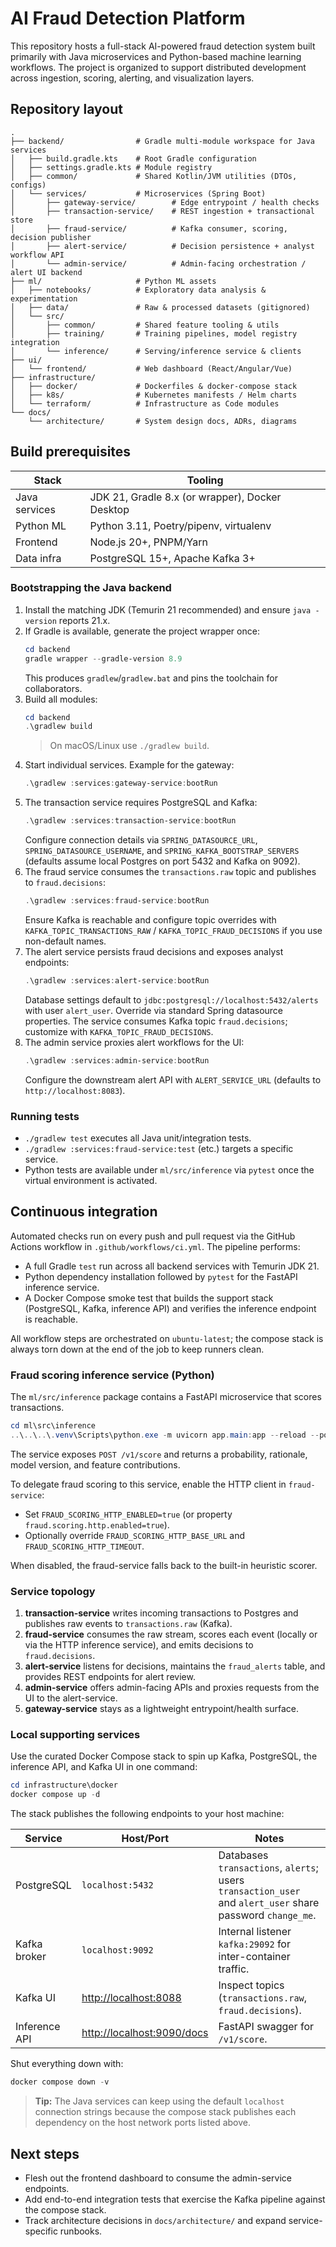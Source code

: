 # AI Fraud Detection Platform

This repository hosts a full-stack AI-powered fraud detection system built primarily with Java microservices and Python-based machine learning workflows. The project is organized to support distributed development across ingestion, scoring, alerting, and visualization layers.

## Repository layout

```
.
├── backend/                # Gradle multi-module workspace for Java services
│   ├── build.gradle.kts    # Root Gradle configuration
│   ├── settings.gradle.kts # Module registry
│   ├── common/             # Shared Kotlin/JVM utilities (DTOs, configs)
│   └── services/           # Microservices (Spring Boot)
│       ├── gateway-service/        # Edge entrypoint / health checks
│       ├── transaction-service/    # REST ingestion + transactional store
│       ├── fraud-service/          # Kafka consumer, scoring, decision publisher
│       ├── alert-service/          # Decision persistence + analyst workflow API
│       └── admin-service/          # Admin-facing orchestration / alert UI backend
├── ml/                     # Python ML assets
│   ├── notebooks/          # Exploratory data analysis & experimentation
│   ├── data/               # Raw & processed datasets (gitignored)
│   └── src/
│       ├── common/         # Shared feature tooling & utils
│       ├── training/       # Training pipelines, model registry integration
│       └── inference/      # Serving/inference service & clients
├── ui/
│   └── frontend/           # Web dashboard (React/Angular/Vue)
├── infrastructure/
│   ├── docker/             # Dockerfiles & docker-compose stack
│   ├── k8s/                # Kubernetes manifests / Helm charts
│   └── terraform/          # Infrastructure as Code modules
└── docs/
    └── architecture/       # System design docs, ADRs, diagrams
```

## Build prerequisites

| Stack | Tooling |
| --- | --- |
| Java services | JDK 21, Gradle 8.x (or wrapper), Docker Desktop |
| Python ML | Python 3.11, Poetry/pipenv, virtualenv |
| Frontend | Node.js 20+, PNPM/Yarn |
| Data infra | PostgreSQL 15+, Apache Kafka 3+ |

### Bootstrapping the Java backend

1. Install the matching JDK (Temurin 21 recommended) and ensure `java -version` reports 21.x.
2. If Gradle is available, generate the project wrapper once:
    ```powershell
    cd backend
    gradle wrapper --gradle-version 8.9
    ```
    This produces `gradlew`/`gradlew.bat` and pins the toolchain for collaborators.
3. Build all modules:
    ```powershell
    cd backend
    .\gradlew build
    ```
    > On macOS/Linux use `./gradlew build`.
4. Start individual services. Example for the gateway:
    ```powershell
    .\gradlew :services:gateway-service:bootRun
    ```
5. The transaction service requires PostgreSQL and Kafka:
    ```powershell
    .\gradlew :services:transaction-service:bootRun
    ```
    Configure connection details via `SPRING_DATASOURCE_URL`, `SPRING_DATASOURCE_USERNAME`, and `SPRING_KAFKA_BOOTSTRAP_SERVERS` (defaults assume local Postgres on port 5432 and Kafka on 9092).
6. The fraud service consumes the `transactions.raw` topic and publishes to `fraud.decisions`:
    ```powershell
    .\gradlew :services:fraud-service:bootRun
    ```
    Ensure Kafka is reachable and configure topic overrides with `KAFKA_TOPIC_TRANSACTIONS_RAW` / `KAFKA_TOPIC_FRAUD_DECISIONS` if you use non-default names.
7. The alert service persists fraud decisions and exposes analyst endpoints:
    ```powershell
    .\gradlew :services:alert-service:bootRun
    ```
    Database settings default to `jdbc:postgresql://localhost:5432/alerts` with user `alert_user`. Override via standard Spring datasource properties. The service consumes Kafka topic `fraud.decisions`; customize with `KAFKA_TOPIC_FRAUD_DECISIONS`.
8. The admin service proxies alert workflows for the UI:
    ```powershell
    .\gradlew :services:admin-service:bootRun
    ```
    Configure the downstream alert API with `ALERT_SERVICE_URL` (defaults to `http://localhost:8083`).

### Running tests

- `./gradlew test` executes all Java unit/integration tests.
- `./gradlew :services:fraud-service:test` (etc.) targets a specific service.
- Python tests are available under `ml/src/inference` via `pytest` once the virtual environment is activated.

## Continuous integration

Automated checks run on every push and pull request via the GitHub Actions workflow in `.github/workflows/ci.yml`. The pipeline performs:

- A full Gradle `test` run across all backend services with Temurin JDK 21.
- Python dependency installation followed by `pytest` for the FastAPI inference service.
- A Docker Compose smoke test that builds the support stack (PostgreSQL, Kafka, inference API) and verifies the inference endpoint is reachable.

All workflow steps are orchestrated on `ubuntu-latest`; the compose stack is always torn down at the end of the job to keep runners clean.

### Fraud scoring inference service (Python)

The `ml/src/inference` package contains a FastAPI microservice that scores transactions.

```powershell
cd ml\src\inference
..\..\..\.venv\Scripts\python.exe -m uvicorn app.main:app --reload --port 9090
```

The service exposes `POST /v1/score` and returns a probability, rationale, model version, and feature contributions.

To delegate fraud scoring to this service, enable the HTTP client in `fraud-service`:

- Set `FRAUD_SCORING_HTTP_ENABLED=true` (or property `fraud.scoring.http.enabled=true`).
- Optionally override `FRAUD_SCORING_HTTP_BASE_URL` and `FRAUD_SCORING_HTTP_TIMEOUT`.

When disabled, the fraud-service falls back to the built-in heuristic scorer.

### Service topology

1. **transaction-service** writes incoming transactions to Postgres and publishes raw events to `transactions.raw` (Kafka).
2. **fraud-service** consumes the raw stream, scores each event (locally or via the HTTP inference service), and emits decisions to `fraud.decisions`.
3. **alert-service** listens for decisions, maintains the `fraud_alerts` table, and provides REST endpoints for alert review.
4. **admin-service** offers admin-facing APIs and proxies requests from the UI to the alert-service.
5. **gateway-service** stays as a lightweight entrypoint/health surface.

### Local supporting services

Use the curated Docker Compose stack to spin up Kafka, PostgreSQL, the inference API, and Kafka UI in one command:

```powershell
cd infrastructure\docker
docker compose up -d
```

The stack publishes the following endpoints to your host machine:

| Service | Host/Port | Notes |
| --- | --- | --- |
| PostgreSQL | `localhost:5432` | Databases `transactions`, `alerts`; users `transaction_user` and `alert_user` share password `change_me`. |
| Kafka broker | `localhost:9092` | Internal listener `kafka:29092` for inter-container traffic. |
| Kafka UI | <http://localhost:8088> | Inspect topics (`transactions.raw`, `fraud.decisions`). |
| Inference API | <http://localhost:9090/docs> | FastAPI swagger for `/v1/score`. |

Shut everything down with:

```powershell
docker compose down -v
```

> **Tip:** The Java services can keep using the default `localhost` connection strings because the compose stack publishes each dependency on the host network ports listed above.

## Next steps

- Flesh out the frontend dashboard to consume the admin-service endpoints.
- Add end-to-end integration tests that exercise the Kafka pipeline against the compose stack.
- Track architecture decisions in `docs/architecture/` and expand service-specific runbooks.
